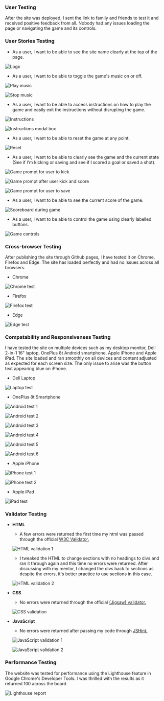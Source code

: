 ### __User Testing__
After the site was deployed, I sent the link to family and friends to test it and received positive feedback from all. Nobody had any issues loading the page or navigating the game and its controls.

### __User Stories Testing__
- As a user, I want to be able to see the site name clearly at the top of the page.

![Logo](https://github.com/adamgilroy22/stick-kick/blob/main/documentation/testing/logo.png)

- As a user, I want to be able to toggle the game's music on or off.

![Play music](https://github.com/adamgilroy22/stick-kick/blob/main/documentation/testing/play-music.png)

![Stop music](https://github.com/adamgilroy22/stick-kick/blob/main/documentation/testing/stop-music.png)

- As a user, I want to be able to access instructions on how to play the game and easily exit the instructions without disrupting the game.

![Instructions](https://github.com/adamgilroy22/stick-kick/blob/main/documentation/testing/instructions.png)

![Instructions modal box](https://github.com/adamgilroy22/stick-kick/blob/main/documentation/testing/information-modal-box.png)

- As a user, I want to be able to reset the game at any point.

![Reset](https://github.com/adamgilroy22/stick-kick/blob/main/documentation/testing/reset.png)

- As a user, I want to be able to clearly see the game and the current state (See if I'm kicking or saving and see if I scored a goal or saved a shot).

![Game prompt for user to kick](https://github.com/adamgilroy22/stick-kick/blob/main/documentation/testing/game-prompt-1.png)

![Game prompt after user kick and score](https://github.com/adamgilroy22/stick-kick/blob/main/documentation/testing/game-prompt-2.png)

![Game prompt for user to save](https://github.com/adamgilroy22/stick-kick/blob/main/documentation/testing/game-prompt-3.png)

- As a user, I want to be able to see the current score of the game.

![Scoreboard during game](https://github.com/adamgilroy22/stick-kick/blob/main/documentation/testing/score-board-2.png)

- As a user, I want to be able to control the game using clearly labelled buttons.

![Game controls](https://github.com/adamgilroy22/stick-kick/blob/main/documentation/testing/game-controls.png)

### __Cross-browser Testing__
After publishing the site through Github pages, I have tested it on Chrome, Firefox and Edge. The site has loaded perfectly and had no issues across all browsers.

- Chrome

![Chrome test](https://github.com/adamgilroy22/stick-kick/blob/main/documentation/testing/chrome.png)

- Firefox

![Firefox test](https://github.com/adamgilroy22/stick-kick/blob/main/documentation/testing/firefox.png)

- Edge

![Edge test](https://github.com/adamgilroy22/stick-kick/blob/main/documentation/testing/edge.png)

### __Compatability and Responsiveness Testing__
I have tested the site on multiple devices such as my desktop monitor, Dell 2-in-1 16" laptop, OnePlus 8t Android smartphone, Apple iPhone and Apple iPad. The site loaded and ran smoothly on all devices and content adjusted as expected for each screen size. The only issue to arise was the button text appearing blue on iPhone.

- Dell Laptop

![Laptop test](https://github.com/adamgilroy22/stick-kick/blob/main/documentation/testing/laptop-test.png)

- OnePlus 8t Smartphone

![Android test 1](https://github.com/adamgilroy22/stick-kick/blob/main/documentation/testing/android-test-1.jpg)

![Android test 2](https://github.com/adamgilroy22/stick-kick/blob/main/documentation/testing/android-test-2.jpg)

![Android test 3](https://github.com/adamgilroy22/stick-kick/blob/main/documentation/testing/android-test-3.jpg)

![Android test 4](https://github.com/adamgilroy22/stick-kick/blob/main/documentation/testing/android-test-4.jpg)

![Android test 5](https://github.com/adamgilroy22/stick-kick/blob/main/documentation/testing/android-test-5.jpg)

![Android test 6](https://github.com/adamgilroy22/stick-kick/blob/main/documentation/testing/android-test-6.jpg)

- Apple iPhone

![iPhone test 1](https://github.com/adamgilroy22/stick-kick/blob/main/documentation/testing/iphone-test-1.jpg)

![iPhone test 2](https://github.com/adamgilroy22/stick-kick/blob/main/documentation/testing/iphone-test-2.jpg)

- Apple iPad

![iPad test](https://github.com/adamgilroy22/stick-kick/blob/main/documentation/testing/ipad-test.png)

### __Validator Testing__ 

- __HTML__
    - A few errors were returned the first time my html was passed through the official [W3C Validator.](https://validator.w3.org/nu/?doc=https%3A%2F%2Fadamgilroy22.github.io%2Fstick-kick%2F)

    ![HTML validation 1](https://github.com/adamgilroy22/stick-kick/blob/main/documentation/testing/html-validation-before.png)

    - I tweaked the HTML to change sections with no headings to divs and ran it through again and this time no errors were returned. After discussing with my mentor, I changed the divs back to sections as despite the errors, it's better practice to use sections in this case.

    ![HTML validation 2](https://github.com/adamgilroy22/stick-kick/blob/main/documentation/testing/html-validation-after.png)

- __CSS__
    - No errors were returned through the official [(Jigsaw) validator.](https://jigsaw.w3.org/css-validator/validator?uri=https%3A%2F%2Fadamgilroy22.github.io%2Fstick-kick%2F&profile=css3svg&usermedium=all&warning=1&vextwarning=&lang=en)

    ![CSS validation](https://github.com/adamgilroy22/stick-kick/blob/main/documentation/testing/css-validation.png)

- __JavaScript__
    - No errors were returned after passing my code through [JSHint.](https://jshint.com/)

    ![JavaScript validation 1](https://github.com/adamgilroy22/stick-kick/blob/main/documentation/testing/javascript-validation-1.png)

    ![JavaScript validation 2](https://github.com/adamgilroy22/stick-kick/blob/main/documentation/testing/javascript-validation-2.png)

### __Performance Testing__

The website was tested for performance using the Lighthouse feature in Google Chrome's Developer Tools. I was thrilled with the results as it returned 100 across the board.

![Lighthouse report](https://github.com/adamgilroy22/stick-kick/blob/main/documentation/testing/lighthouse-report.png)
